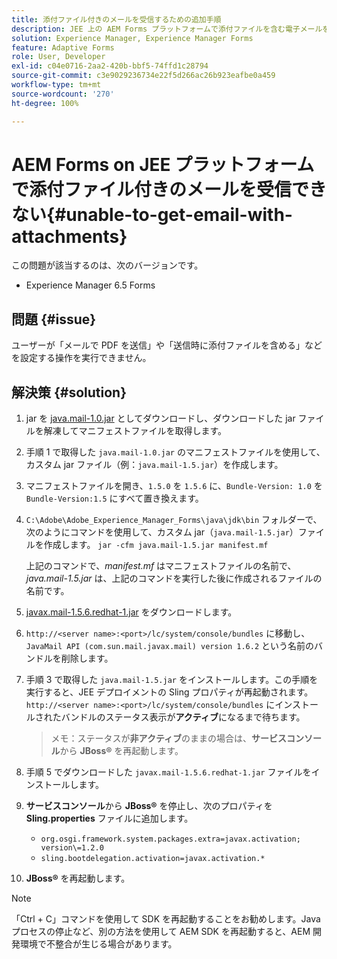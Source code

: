 ```yaml
---
title: 添付ファイル付きのメールを受信するための追加手順
description: JEE 上の AEM Forms プラットフォームで添付ファイルを含む電子メールを取得できない場合のエラーの修正方法を説明します。
solution: Experience Manager, Experience Manager Forms
feature: Adaptive Forms
role: User, Developer
exl-id: c04e0716-2aa2-420b-bbf5-74ffd1c28794
source-git-commit: c3e9029236734e22f5d266ac26b923eafbe0a459
workflow-type: tm+mt
source-wordcount: '270'
ht-degree: 100%

---
```


# AEM Forms on JEE プラットフォームで添付ファイル付きのメールを受信できない{#unable-to-get-email-with-attachments}

この問題が該当するのは、次のバージョンです。

* Experience Manager 6.5 Forms

## 問題 {#issue}

ユーザーが「メールで PDF を送信」や「送信時に添付ファイルを含める」などを設定する操作を実行できません。

## 解決策 {#solution}

1. jar を [java.mail-1.0.jar](/help/forms/using/java.mail-1.0.jar) としてダウンロードし、ダウンロードした jar ファイルを解凍してマニフェストファイルを取得します。

1. 手順 1 で取得した `java.mail-1.0.jar` のマニフェストファイルを使用して、カスタム jar ファイル（例：`java.mail-1.5.jar`）を作成します。

1. マニフェストファイルを開き、`1.5.0` を `1.5.6` に、`Bundle-Version: 1.0` を `Bundle-Version:1.5` にすべて置き換えます。

1. `C:\Adobe\Adobe_Experience_Manager_Forms\java\jdk\bin` フォルダーで、次のようにコマンドを使用して、カスタム jar（`java.mail-1.5.jar`）ファイルを作成します。
   `jar -cfm java.mail-1.5.jar manifest.mf`

   上記のコマンドで、*manifest.mf* はマニフェストファイルの名前で、*java.mail-1.5.jar* は、上記のコマンドを実行した後に作成されるファイルの名前です。

1. [javax.mail-1.5.6.redhat-1.jar](https://mvnrepository.com/artifact/com.sun.mail/javax.mail/1.5.6.redhat-1) をダウンロードします。

1. `http://<server name>:<port>/lc/system/console/bundles` に移動し、`JavaMail API (com.sun.mail.javax.mail) version 1.6.2` という名前のバンドルを削除します。

1. 手順 3 で取得した `java.mail-1.5.jar` をインストールします。この手順を実行すると、JEE デプロイメントの Sling プロパティが再起動されます。`http://<server name>:<port>/lc/system/console/bundles` にインストールされたバンドルのステータス表示が&#x200B;**アクティブ**&#x200B;になるまで待ちます。

   >メモ：ステータスが&#x200B;**非アクティブ**&#x200B;のままの場合は、**サービスコンソール**&#x200B;から **JBoss®** を再起動します。


1. 手順 5 でダウンロードした `javax.mail-1.5.6.redhat-1.jar` ファイルをインストールします。

1. **サービスコンソール**&#x200B;から **JBoss®** を停止し、次のプロパティを **Sling.properties** ファイルに追加します。
   * `org.osgi.framework.system.packages.extra=javax.activation; version\=1.2.0`
   * `sling.bootdelegation.activation=javax.activation.*`

1. **JBoss®** を再起動します。

>[!NOTE]
>
> 「Ctrl + C」コマンドを使用して SDK を再起動することをお勧めします。Java プロセスの停止など、別の方法を使用して AEM SDK を再起動すると、AEM 開発環境で不整合が生じる場合があります。
